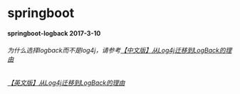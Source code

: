 # springboot

#### springboot-logback  2017-3-10

###### 为什么选择logback而不是log4j，请参考[【中文版】从Log4j迁移到LogBack的理由](https://www.oschina.net/translate/reasons-to-prefer-logbak-over-log4j)
###### [【英文版】从Log4j迁移到LogBack的理由](https://www.oschina.net/translate/reasons-to-prefer-logbak-over-log4j)

